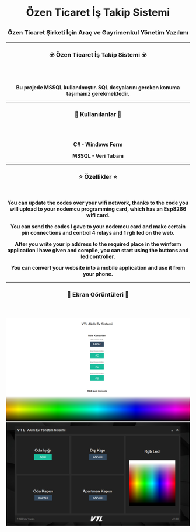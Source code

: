 # <p align="center">  Özen Ticaret İş Takip Sistemi</p>
### <p align="center">Özen Ticaret Şirketi İçin Araç ve Gayrimenkul Yönetim Yazılımı</p>
 
-----

### <p align="center">☣️ Özen Ticaret İş Takip Sistemi ☣️</p>

<br><br>
<p align="center">
<strong>
Bu projede MSSQL kullanılmıştır. SQL dosyalarını gereken konuma taşımanız gerekmektedir. 
<br>
  
-----
### <p align="center">🎯 Kullanılanlar 🎯</p>
<br><br>
<p align="center">C# - Windows Form</p>
<p align="center">MSSQL - Veri Tabanı</p>

-----
  
### <p align="center">⭐ Özellikler ⭐</p>
<br>
<p align="center">
<strong>
You can update the codes over your wifi network, thanks to the code you will upload to your nodemcu programming card, which has an Esp8266 wifi card.
<br>
<p align="center">
<strong>
You can send the codes I gave to your nodemcu card and make certain pin connections and control 4 relays and 1 rgb led on the web.
<br>
<p align="center">
<strong>
After you write your ip address to the required place in the winform application I have given and compile, you can start using the buttons and led controller.
<br>
<p align="center">
<strong>
You can convert your website into a mobile application and use it from your phone.

-----

### <p align="center">📌 Ekran Görüntüleri 📌</p><br>
![Web](https://raw.githubusercontent.com/enessaltunbas/NodeMcu-Smart-Home-IOT/main/web.png)<br>
![Windows](https://raw.githubusercontent.com/enessaltunbas/NodeMcu-Smart-Home-IOT/main/win.png)
